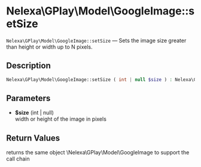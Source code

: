 # Nelexa\GPlay\Model\GoogleImage::setSize
`Nelexa\GPlay\Model\GoogleImage::setSize` — Sets the image size greater than height or width up to N pixels.

## Description
```php
Nelexa\GPlay\Model\GoogleImage::setSize ( int | null $size ) : Nelexa\GPlay\Model\GoogleImage
```

## Parameters
* **$size** (int | null)  
width or height of the image in pixels

## Return Values
returns the same object \Nelexa\GPlay\Model\GoogleImage to support the call chain

